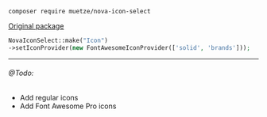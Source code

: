```cli
composer require muetze/nova-icon-select
```

[Original package](https://github.com/bernhardh/nova-icon-select)


```php
NovaIconSelect::make("Icon")
->setIconProvider(new FontAwesomeIconProvider(['solid', 'brands']));
```
---
###### @Todo:
* Add regular icons
* Add Font Awesome Pro icons

